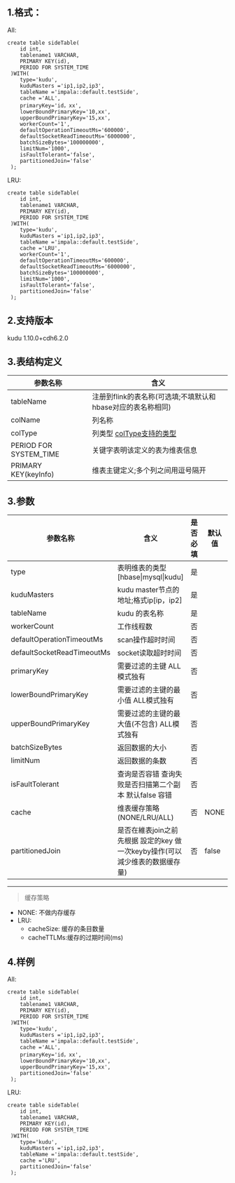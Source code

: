 
## 1.格式：
All:
```
create table sideTable(
    id int,
    tablename1 VARCHAR,
    PRIMARY KEY(id),
    PERIOD FOR SYSTEM_TIME
 )WITH(
    type='kudu',
    kuduMasters ='ip1,ip2,ip3',
    tableName ='impala::default.testSide',
    cache ='ALL',
	primaryKey='id，xx',
	lowerBoundPrimaryKey='10,xx',
	upperBoundPrimaryKey='15,xx',
	workerCount='1',
    defaultOperationTimeoutMs='600000',
    defaultSocketReadTimeoutMs='6000000',
    batchSizeBytes='100000000',
    limitNum='1000',
    isFaultTolerant='false',
    partitionedJoin='false'
 );
```
LRU:
```
create table sideTable(
    id int,
    tablename1 VARCHAR,
    PRIMARY KEY(id),
    PERIOD FOR SYSTEM_TIME
 )WITH(
    type='kudu',
    kuduMasters ='ip1,ip2,ip3',
    tableName ='impala::default.testSide',
    cache ='LRU',
    workerCount='1',
    defaultOperationTimeoutMs='600000',
    defaultSocketReadTimeoutMs='6000000',
    batchSizeBytes='100000000',
    limitNum='1000',
    isFaultTolerant='false',
    partitionedJoin='false'
 );
 ```

## 2.支持版本
kudu 1.10.0+cdh6.2.0 

## 3.表结构定义
   
 |参数名称|含义|
 |----|---|
 | tableName | 注册到flink的表名称(可选填;不填默认和hbase对应的表名称相同)|
 | colName | 列名称|
 | colType | 列类型 [colType支持的类型](docs/colType.md)|
 | PERIOD FOR SYSTEM_TIME | 关键字表明该定义的表为维表信息|
 | PRIMARY KEY(keyInfo) | 维表主键定义;多个列之间用逗号隔开|
  
## 3.参数


|参数名称|含义|是否必填|默认值|
|----|---|---|-----|
| type | 表明维表的类型[hbase&#124;mysql&#124;kudu]|是||
| kuduMasters | kudu master节点的地址;格式ip[ip，ip2]|是||
| tableName | kudu 的表名称|是||
| workerCount | 工作线程数 |否||
| defaultOperationTimeoutMs | scan操作超时时间 |否||
| defaultSocketReadTimeoutMs | socket读取超时时间 |否||
| primaryKey | 需要过滤的主键 ALL模式独有 |否||
| lowerBoundPrimaryKey | 需要过滤的主键的最小值 ALL模式独有 |否||
| upperBoundPrimaryKey | 需要过滤的主键的最大值(不包含) ALL模式独有 |否||
| batchSizeBytes |返回数据的大小 | 否||
| limitNum |返回数据的条数 | 否||
| isFaultTolerant |查询是否容错  查询失败是否扫描第二个副本  默认false  容错 | 否||
| cache | 维表缓存策略(NONE/LRU/ALL)|否|NONE|
| partitionedJoin | 是否在維表join之前先根据 設定的key 做一次keyby操作(可以減少维表的数据缓存量)|否|false|


--------------
> 缓存策略
  * NONE: 不做内存缓存
  * LRU:
    * cacheSize: 缓存的条目数量
    * cacheTTLMs:缓存的过期时间(ms)

## 4.样例
All:
```
create table sideTable(
    id int,
    tablename1 VARCHAR,
    PRIMARY KEY(id),
    PERIOD FOR SYSTEM_TIME
 )WITH(
    type='kudu',
    kuduMasters ='ip1,ip2,ip3',
    tableName ='impala::default.testSide',
    cache ='ALL',
	primaryKey='id，xx',
	lowerBoundPrimaryKey='10,xx',
	upperBoundPrimaryKey='15,xx',
    partitionedJoin='false'
 );
```
LRU:
```
create table sideTable(
    id int,
    tablename1 VARCHAR,
    PRIMARY KEY(id),
    PERIOD FOR SYSTEM_TIME
 )WITH(
    type='kudu',
    kuduMasters ='ip1,ip2,ip3',
    tableName ='impala::default.testSide',
    cache ='LRU',
    partitionedJoin='false'
 );
 ```

